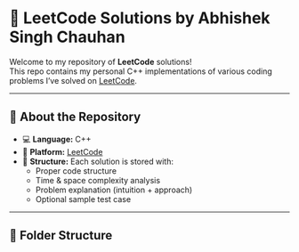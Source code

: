 # 🧠 LeetCode Solutions by Abhishek Singh Chauhan

Welcome to my repository of **LeetCode** solutions!  
This repo contains my personal C++ implementations of various coding problems I’ve solved on [LeetCode](https://leetcode.com/).

---

## 🚀 About the Repository

- 💻 **Language:** C++
- 📘 **Platform:** [LeetCode](https://leetcode.com/)
- 📂 **Structure:** Each solution is stored with:
  - Proper code structure
  - Time & space complexity analysis
  - Problem explanation (intuition + approach)
  - Optional sample test case

---

## 📁 Folder Structure

